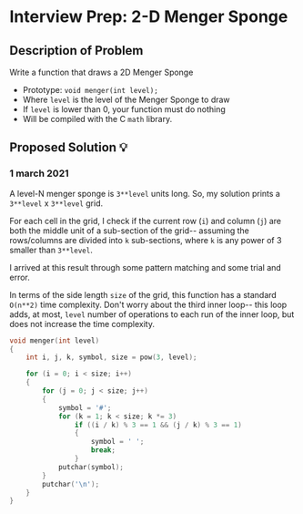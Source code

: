 # Interview Prep: 2-D Menger Sponge

## Description of Problem

Write a function that draws a 2D Menger Sponge

* Prototype: `void menger(int level);`
* Where `level` is the level of the Menger Sponge to draw
* If `level` is lower than 0, your function must do nothing
* Will be compiled with the C `math` library.

## Proposed Solution 💡

### 1 march 2021

A level-N menger sponge is `3**level` units long. So, my solution prints a `3**level` x `3**level` grid.

For each cell in the grid, I check if the current row (`i`) and column (`j`) are both the middle unit of a sub-section of the grid-- assuming the rows/columns are divided into `k` sub-sections, where `k` is any power of 3 smaller than `3**level`.

I arrived at this result through some pattern matching and some trial and error.

In terms of the side length `size` of the grid, this function has a standard `O(n**2)` time complexity. Don't worry about the third inner loop-- this loop adds, at most, `level` number of operations to each run of the inner loop, but does not increase the time complexity.

```C++
void menger(int level)
{
	int i, j, k, symbol, size = pow(3, level);

	for (i = 0; i < size; i++)
	{
		for (j = 0; j < size; j++)
		{
			symbol = '#';
			for (k = 1; k < size; k *= 3)
				if ((i / k) % 3 == 1 && (j / k) % 3 == 1)
				{
					symbol = ' ';
					break;
				}
			putchar(symbol);
		}
		putchar('\n');
	}
}
```
